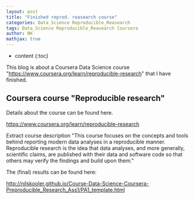 ```yaml
---
layout: post
title: "Finished reprod. reasearch course"
categories: Data_Science Reproducible_Reasearch
tags: Data_Science Reproducible_Reasearch Coursera
author: NK
mathjax: true
---
```


* content
{:toc}

This blog is about a Coursera Data Science course "https://www.coursera.org/learn/reproducible-research" that I have finished. 

## Coursera course "Reproducible research"

Details about the course can be found here. 

<https://www.coursera.org/learn/reproducible-research>

Extract course description
"This course focuses on the concepts and tools behind reporting modern data analyses in a reproducible manner. Reproducible research is the idea that data analyses, and more generally, scientific claims, are published with their data and software code so that others may verify the findings and build upon them."


The (final) results can be found here:

<http://nilskooler.github.io/Course-Data-Science-Coursera-Preproducible_Research_Ass1/PA1_template.html>
